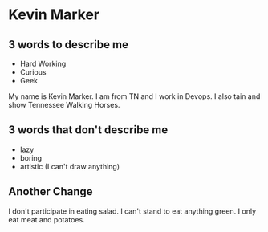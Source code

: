 # Kevin Marker

## 3 words to describe me

- Hard Working
- Curious
- Geek

My name is Kevin Marker. I am from TN and I work in Devops. I also tain and show Tennessee Walking
Horses.

## 3 words that don't describe me

- lazy
- boring
- artistic (I can't draw anything)

## Another Change

I don't participate in eating salad. I can't stand to eat anything green. I only eat meat and potatoes.